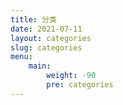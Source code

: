 ```yaml
---
title: 分类
date: 2021-07-11
layout: categories
slug: categories
menu:
    main:
        weight: -90
        pre: categories
---
```

